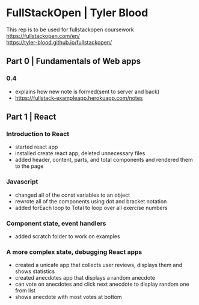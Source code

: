 # FullStackOpen | Tyler Blood

This rep is to be used for fullstackopen coursework  
<https://fullstackopen.com/en/>  
<https://tyler-blood.github.io/fullstackopen/>  

## Part 0 | Fundamentals of Web apps

### 0.4

- explains how new note is formed(sent to server and back)
- <https://fullstack-exampleapp.herokuapp.com/notes>

## Part 1 | React

### Introduction to React

- started react app
- installed create react app, deleted unnecessary files
- added header, content, parts, and total components and rendered them to the page

### Javascript

- changed all of the const variables to an object
- rewrote all of the components using dot and bracket notation
- added forEach loop to Total to loop over all exercise numbers

### Component state, event handlers

- added scratch folder to work on examples

### A more complex state, debugging React apps

- created a unicafe app that collects user reviews, displays them and shows statistics
- created anecdotes app that displays a random anecdote
- can vote on anecdotes and click next anecdote to display random one from list
- shows anecdote with most votes at bottom
